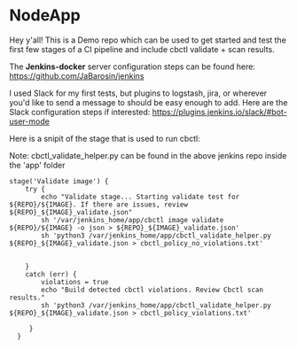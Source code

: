 # NodeApp

Hey y'all! This is a Demo repo which can be used to get started and test the first few stages of a CI pipeline and include cbctl validate + scan results.

The **Jenkins-docker** server configuration steps can be found here: https://github.com/JaBarosin/jenkins

I used Slack for my first tests, but plugins to logstash, jira, or wherever you'd like to send a message to should be easy enough to add.  Here are the Slack configuration steps if interested: https://plugins.jenkins.io/slack/#bot-user-mode

Here is a snipit of the stage that is used to run cbctl:

Note: cbctl_validate_helper.py can be found in the above jenkins repo inside the 'app' folder

```
stage('Validate image') {
    try {
        echo "Validate stage... Starting validate test for ${REPO}/${IMAGE}. If there are issues, review ${REPO}_${IMAGE}_validate.json"
        sh '/var/jenkins_home/app/cbctl image validate ${REPO}/${IMAGE} -o json > ${REPO}_${IMAGE}_validate.json'
        sh 'python3 /var/jenkins_home/app/cbctl_validate_helper.py ${REPO}_${IMAGE}_validate.json > cbctl_policy_no_violations.txt'


    }
    catch (err) {
        violations = true
        echo "Build detected cbctl violations. Review Cbctl scan results."
        sh 'python3 /var/jenkins_home/app/cbctl_validate_helper.py ${REPO}_${IMAGE}_validate.json > cbctl_policy_violations.txt'

     }
  }
```
